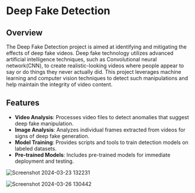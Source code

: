 # Deep Fake Detection

## Overview

The Deep Fake Detection project is aimed at identifying and mitigating the effects of deep fake videos. Deep fake technology utilizes advanced artificial intelligence techniques, such as  Convolutional neural network(CNN), to create realistic-looking videos where people appear to say or do things they never actually did. This project leverages machine learning and computer vision techniques to detect such manipulations and help maintain the integrity of video content.

## Features

- **Video Analysis**: Processes video files to detect anomalies that suggest deep fake manipulation.
- **Image Analysis**: Analyzes individual frames extracted from videos for signs of deep fake generation.
- **Model Training**: Provides scripts and tools to train detection models on labeled datasets.
- **Pre-trained Models**: Includes pre-trained models for immediate deployment and testing.


![Screenshot 2024-03-23 132231](https://github.com/Yogeshmanikanta/Deep-Fake-Detection/assets/169232131/b590ddc9-7886-48f5-8376-4f7d98358279)


![Screenshot 2024-03-26 130442](https://github.com/Yogeshmanikanta/Deep-Fake-Detection/assets/169232131/01986b53-bc1b-41cf-a20b-c95345fd0e17)

